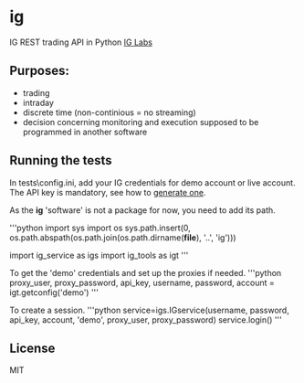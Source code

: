 # ig

IG REST trading API in Python
[IG Labs](http://labs.ig.com/)

## Purposes:
* trading
* intraday
* discrete time (non-continious = no streaming)
* decision concerning monitoring and execution supposed to be programmed in another software

## Running the tests
In tests\config.ini, add your IG credentials for demo account or live account.
The API key is mandatory, see how to [generate one](https://labs.ig.com/gettingstarted).

As the **ig** 'software' is not a package for now, you need to add its path.

'''python
import sys
import os
sys.path.insert(0, os.path.abspath(os.path.join(os.path.dirname(__file__), '..', 'ig')))

import ig_service as igs
import ig_tools as igt
'''

To get the 'demo' credentials and set up the proxies if needed.
'''python
proxy_user, proxy_password, api_key, username, password, account = \
igt.getconfig('demo')
'''

To create a session.
'''python
service=igs.IGservice(username, password, api_key, account, 'demo', proxy_user, proxy_password)
service.login()
'''

## License
MIT
